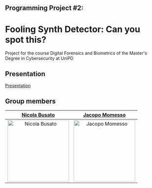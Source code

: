## Programming Project #2:
# Fooling Synth Detector: Can you spot this?
Project for the course Digital Forensics and Biometrics of the Master's Degree in Cybersecurity at UniPD

## Presentation

[Presentation](https://www.canva.com/design/DAF8Y6QSvxg/slm-mWoM88NojRyER2TR6Q/view?utm_content=DAF8Y6QSvxg&utm_campaign=designshare&utm_medium=link&utm_source=editor)

## Group members

| **[Nicola Busato](https://github.com/Nicola-01)**| **[Jacopo Momesso](https://github.com/JapoMomi1)** |
| :---: | :---: |
| <a href="https://github.com/Nicola-01"><img src="https://avatars1.githubusercontent.com/u/96294696?s=200&v=4" alt="Nicola Busato" width="200"/></a> | <a href="https://github.com/JapoMomi1"><img src="https://avatars1.githubusercontent.com/u/127385689?s=200&v=4" alt="Jacopo Momesso" width="200"/></a>|
